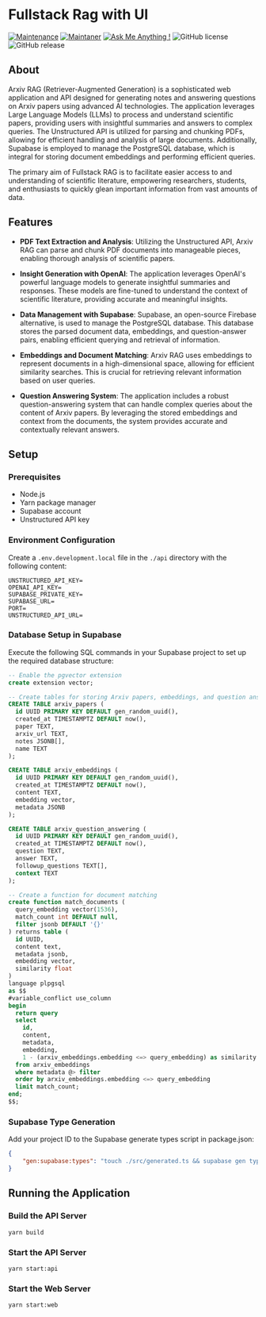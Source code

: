 # Fullstack Rag with UI

[![Maintenance](https://img.shields.io/badge/Maintained%3F-yes-green.svg)]()
[![Maintaner](https://img.shields.io/static/v1?label=Oleksandr%20Samoilenko&message=Maintainer&color=red)](mailto:oleksandr.samoilenko@extrawest.com)
[![Ask Me Anything !](https://img.shields.io/badge/Ask%20me-anything-1abc9c.svg)]()
![GitHub license](https://img.shields.io/github/license/Naereen/StrapDown.js.svg)
![GitHub release](https://img.shields.io/badge/release-v1.0.0-blue)

## About

Arxiv RAG (Retriever-Augmented Generation) is a sophisticated web application and API designed for generating notes and answering questions on Arxiv papers using advanced AI technologies. The application leverages Large Language Models (LLMs) to process and understand scientific papers, providing users with insightful summaries and answers to complex queries. The Unstructured API is utilized for parsing and chunking PDFs, allowing for efficient handling and analysis of large documents. Additionally, Supabase is employed to manage the PostgreSQL database, which is integral for storing document embeddings and performing efficient queries.

The primary aim of Fullstack RAG is to facilitate easier access to and understanding of scientific literature, empowering researchers, students, and enthusiasts to quickly glean important information from vast amounts of data.

## Features

-   **PDF Text Extraction and Analysis**: Utilizing the Unstructured API, Arxiv RAG can parse and chunk PDF documents into manageable pieces, enabling thorough analysis of scientific papers.
-   **Insight Generation with OpenAI**: The application leverages OpenAI's powerful language models to generate insightful summaries and responses. These models are fine-tuned to understand the context of scientific literature, providing accurate and meaningful insights.

-   **Data Management with Supabase**: Supabase, an open-source Firebase alternative, is used to manage the PostgreSQL database. This database stores the parsed document data, embeddings, and question-answer pairs, enabling efficient querying and retrieval of information.

-   **Embeddings and Document Matching**: Arxiv RAG uses embeddings to represent documents in a high-dimensional space, allowing for efficient similarity searches. This is crucial for retrieving relevant information based on user queries.

-   **Question Answering System**: The application includes a robust question-answering system that can handle complex queries about the content of Arxiv papers. By leveraging the stored embeddings and context from the documents, the system provides accurate and contextually relevant answers.

## Setup

### Prerequisites

-   Node.js
-   Yarn package manager
-   Supabase account
-   Unstructured API key

### Environment Configuration

Create a `.env.development.local` file in the `./api` directory with the following content:

```
UNSTRUCTURED_API_KEY=
OPENAI_API_KEY=
SUPABASE_PRIVATE_KEY=
SUPABASE_URL=
PORT=
UNSTRUCTURED_API_URL=
```

### Database Setup in Supabase

Execute the following SQL commands in your Supabase project to set up the required database structure:

```sql
-- Enable the pgvector extension
create extension vector;

-- Create tables for storing Arxiv papers, embeddings, and question answering data
CREATE TABLE arxiv_papers (
  id UUID PRIMARY KEY DEFAULT gen_random_uuid(),
  created_at TIMESTAMPTZ DEFAULT now(),
  paper TEXT,
  arxiv_url TEXT,
  notes JSONB[],
  name TEXT
);

CREATE TABLE arxiv_embeddings (
  id UUID PRIMARY KEY DEFAULT gen_random_uuid(),
  created_at TIMESTAMPTZ DEFAULT now(),
  content TEXT,
  embedding vector,
  metadata JSONB
);

CREATE TABLE arxiv_question_answering (
  id UUID PRIMARY KEY DEFAULT gen_random_uuid(),
  created_at TIMESTAMPTZ DEFAULT now(),
  question TEXT,
  answer TEXT,
  followup_questions TEXT[],
  context TEXT
);

-- Create a function for document matching
create function match_documents (
  query_embedding vector(1536),
  match_count int DEFAULT null,
  filter jsonb DEFAULT '{}'
) returns table (
  id UUID,
  content text,
  metadata jsonb,
  embedding vector,
  similarity float
)
language plpgsql
as $$
#variable_conflict use_column
begin
  return query
  select
    id,
    content,
    metadata,
    embedding,
    1 - (arxiv_embeddings.embedding <=> query_embedding) as similarity
  from arxiv_embeddings
  where metadata @> filter
  order by arxiv_embeddings.embedding <=> query_embedding
  limit match_count;
end;
$$;
```

### Supabase Type Generation

Add your project ID to the Supabase generate types script in package.json:

```json
{
    "gen:supabase:types": "touch ./src/generated.ts && supabase gen types typescript --schema public > ./src/generated.ts --project-id <YOUR_PROJECT_ID>"
}
```

## Running the Application

### Build the API Server

```shell
yarn build
```

### Start the API Server

```shell
yarn start:api
```

### Start the Web Server

```shell
yarn start:web
```
